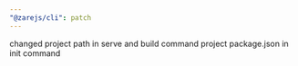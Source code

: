 ```yaml
---
"@zarejs/cli": patch
---
```


changed project path in serve and build command project package.json in init command
